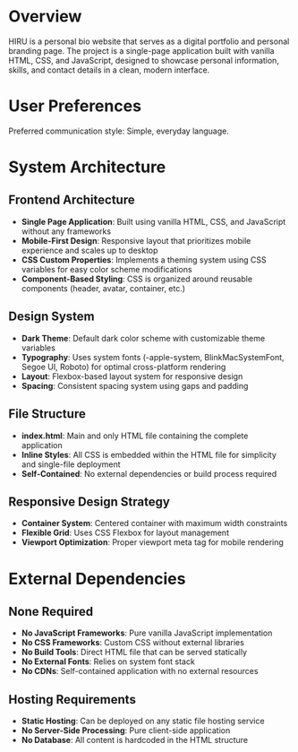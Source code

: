 # Overview

HIRU is a personal bio website that serves as a digital portfolio and personal branding page. The project is a single-page application built with vanilla HTML, CSS, and JavaScript, designed to showcase personal information, skills, and contact details in a clean, modern interface.

# User Preferences

Preferred communication style: Simple, everyday language.

# System Architecture

## Frontend Architecture
- **Single Page Application**: Built using vanilla HTML, CSS, and JavaScript without any frameworks
- **Mobile-First Design**: Responsive layout that prioritizes mobile experience and scales up to desktop
- **CSS Custom Properties**: Implements a theming system using CSS variables for easy color scheme modifications
- **Component-Based Styling**: CSS is organized around reusable components (header, avatar, container, etc.)

## Design System
- **Dark Theme**: Default dark color scheme with customizable theme variables
- **Typography**: Uses system fonts (-apple-system, BlinkMacSystemFont, Segoe UI, Roboto) for optimal cross-platform rendering
- **Layout**: Flexbox-based layout system for responsive design
- **Spacing**: Consistent spacing system using gaps and padding

## File Structure
- **index.html**: Main and only HTML file containing the complete application
- **Inline Styles**: All CSS is embedded within the HTML file for simplicity and single-file deployment
- **Self-Contained**: No external dependencies or build process required

## Responsive Design Strategy
- **Container System**: Centered container with maximum width constraints
- **Flexible Grid**: Uses CSS Flexbox for layout management
- **Viewport Optimization**: Proper viewport meta tag for mobile rendering

# External Dependencies

## None Required
- **No JavaScript Frameworks**: Pure vanilla JavaScript implementation
- **No CSS Frameworks**: Custom CSS without external libraries
- **No Build Tools**: Direct HTML file that can be served statically
- **No External Fonts**: Relies on system font stack
- **No CDNs**: Self-contained application with no external resources

## Hosting Requirements
- **Static Hosting**: Can be deployed on any static file hosting service
- **No Server-Side Processing**: Pure client-side application
- **No Database**: All content is hardcoded in the HTML structure